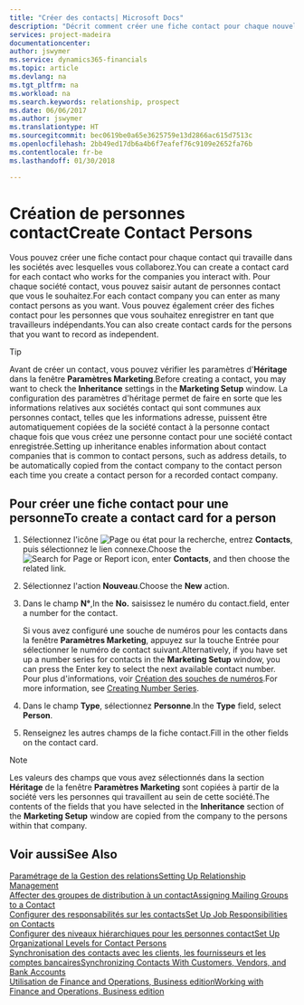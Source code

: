 ```yaml
---
title: "Créer des contacts| Microsoft Docs"
description: "Décrit comment créer une fiche contact pour chaque nouvelle personne ou nouveau prospect avec lequel vous collaborez ou entretenez des relations professionnelles."
services: project-madeira
documentationcenter: 
author: jswymer
ms.service: dynamics365-financials
ms.topic: article
ms.devlang: na
ms.tgt_pltfrm: na
ms.workload: na
ms.search.keywords: relationship, prospect
ms.date: 06/06/2017
ms.author: jswymer
ms.translationtype: HT
ms.sourcegitcommit: bec0619be0a65e3625759e13d2866ac615d7513c
ms.openlocfilehash: 2bb49ed17db6a4b6f7eafef76c9109e2652fa76b
ms.contentlocale: fr-be
ms.lasthandoff: 01/30/2018

---
```

# <a name="create-contact-persons"></a><span data-ttu-id="0e011-103">Création de personnes contact</span><span class="sxs-lookup"><span data-stu-id="0e011-103">Create Contact Persons</span></span>
<span data-ttu-id="0e011-104">Vous pouvez créer une fiche contact pour chaque contact qui travaille dans les sociétés avec lesquelles vous collaborez.</span><span class="sxs-lookup"><span data-stu-id="0e011-104">You can create a contact card for each contact who works for the companies you interact with.</span></span> <span data-ttu-id="0e011-105">Pour chaque société contact, vous pouvez saisir autant de personnes contact que vous le souhaitez.</span><span class="sxs-lookup"><span data-stu-id="0e011-105">For each contact company you can enter as many contact persons as you want.</span></span> <span data-ttu-id="0e011-106">Vous pouvez également créer des fiches contact pour les personnes que vous souhaitez enregistrer en tant que travailleurs indépendants.</span><span class="sxs-lookup"><span data-stu-id="0e011-106">You can also create contact cards for the persons that you want to record as independent.</span></span>

> [!TIP]  
>   <span data-ttu-id="0e011-107">Avant de créer un contact, vous pouvez vérifier les paramètres d'**Héritage** dans la fenêtre **Paramètres Marketing**.</span><span class="sxs-lookup"><span data-stu-id="0e011-107">Before creating a contact, you may want to check the **Inheritance** settings in the **Marketing Setup** window.</span></span> <span data-ttu-id="0e011-108">La configuration des paramètres d'héritage permet de faire en sorte que les informations relatives aux sociétés contact qui sont communes aux personnes contact, telles que les informations adresse, puissent être automatiquement copiées de la société contact à la personne contact chaque fois que vous créez une personne contact pour une société contact enregistrée.</span><span class="sxs-lookup"><span data-stu-id="0e011-108">Setting up inheritance enables information about contact companies that is common to contact persons, such as address details, to be automatically copied from the contact company to the contact person each time you create a contact person for a recorded contact company.</span></span>

## <a name="to-create-a-contact-card-for-a-person"></a><span data-ttu-id="0e011-109">Pour créer une fiche contact pour une personne</span><span class="sxs-lookup"><span data-stu-id="0e011-109">To create a contact card for a person</span></span>
1. <span data-ttu-id="0e011-110">Sélectionnez l'icône ![Page ou état pour la recherche](media/ui-search/search_small.png "Page ou état pour la recherche"), entrez **Contacts**, puis sélectionnez le lien connexe.</span><span class="sxs-lookup"><span data-stu-id="0e011-110">Choose the ![Search for Page or Report](media/ui-search/search_small.png "Search for Page or Report icon") icon, enter **Contacts**, and then choose the related link.</span></span>
2. <span data-ttu-id="0e011-111">Sélectionnez l'action **Nouveau**.</span><span class="sxs-lookup"><span data-stu-id="0e011-111">Choose the **New** action.</span></span>
3. <span data-ttu-id="0e011-112">Dans le champ **N°**,</span><span class="sxs-lookup"><span data-stu-id="0e011-112">In the **No.**</span></span> <span data-ttu-id="0e011-113">saisissez le numéro du contact.</span><span class="sxs-lookup"><span data-stu-id="0e011-113">field, enter a number for the contact.</span></span>

    <span data-ttu-id="0e011-114">Si vous avez configuré une souche de numéros pour les contacts dans la fenêtre **Paramètres Marketing**, appuyez sur la touche Entrée pour sélectionner le numéro de contact suivant.</span><span class="sxs-lookup"><span data-stu-id="0e011-114">Alternatively, if you have set up a number series for contacts in the **Marketing Setup** window, you can press the Enter key to select the next available contact number.</span></span> <span data-ttu-id="0e011-115">Pour plus d'informations, voir [Création des souches de numéros](ui-create-number-series.md).</span><span class="sxs-lookup"><span data-stu-id="0e011-115">For more information, see [Creating Number Series](ui-create-number-series.md).</span></span>
4. <span data-ttu-id="0e011-116">Dans le champ **Type**, sélectionnez **Personne**.</span><span class="sxs-lookup"><span data-stu-id="0e011-116">In the **Type** field, select **Person**.</span></span>
5. <span data-ttu-id="0e011-117">Renseignez les autres champs de la fiche contact.</span><span class="sxs-lookup"><span data-stu-id="0e011-117">Fill in the other fields on the contact card.</span></span>

> [!NOTE]  
>   <span data-ttu-id="0e011-118">Les valeurs des champs que vous avez sélectionnés dans la section **Héritage** de la fenêtre **Paramètres Marketing** sont copiées à partir de la société vers les personnes qui travaillent au sein de cette société.</span><span class="sxs-lookup"><span data-stu-id="0e011-118">The contents of the fields that you have selected in the **Inheritance** section of the **Marketing Setup** window are copied from the company to the persons within that company.</span></span>

## <a name="see-also"></a><span data-ttu-id="0e011-119">Voir aussi</span><span class="sxs-lookup"><span data-stu-id="0e011-119">See Also</span></span>
[<span data-ttu-id="0e011-120">Paramétrage de la Gestion des relations</span><span class="sxs-lookup"><span data-stu-id="0e011-120">Setting Up Relationship Management</span></span>](marketing-setup-marketing.md)  
[<span data-ttu-id="0e011-121">Affecter des groupes de distribution à un contact</span><span class="sxs-lookup"><span data-stu-id="0e011-121">Assigning Mailing Groups to a Contact</span></span>](marketing-mailing-groups.md#AssignMailGroupContact)  
[<span data-ttu-id="0e011-122">Configurer des responsabilités sur les contacts</span><span class="sxs-lookup"><span data-stu-id="0e011-122">Set Up Job Responsibilities on Contacts</span></span>](marketing-job-responsibilities.md)  
[<span data-ttu-id="0e011-123">Configurer des niveaux hiérarchiques pour les personnes contact</span><span class="sxs-lookup"><span data-stu-id="0e011-123">Set Up Organizational Levels for Contact Persons</span></span>](marketing-organizational-levels.md)  
[<span data-ttu-id="0e011-124">Synchronisation des contacts avec les clients, les fournisseurs et les comptes bancaires</span><span class="sxs-lookup"><span data-stu-id="0e011-124">Synchronizing Contacts With Customers, Vendors, and Bank Accounts</span></span>](marketing-synchronize-contacts-customers-vendors-bank-accounts.md)  
[<span data-ttu-id="0e011-125">Utilisation de Finance and Operations, Business edition</span><span class="sxs-lookup"><span data-stu-id="0e011-125">Working with Finance and Operations, Business edition</span></span>](ui-work-product.md)  


